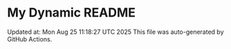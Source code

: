 # My Dynamic README
Updated at: Mon Aug 25 11:18:27 UTC 2025
This file was auto-generated by GitHub Actions.
